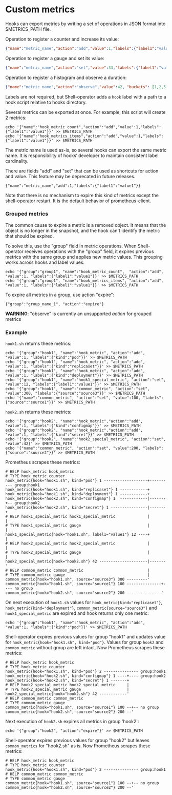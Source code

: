 # Custom metrics

Hooks can export metrics by writing a set of operations in JSON format into $METRICS_PATH file.

Operation to register a counter and increase its value:

```json
{"name":"metric_name","action":"add","value":1,"labels":{"label1":"value1"}}
```

Operation to register a gauge and set its value:

```json
{"name":"metric_name","action":"set","value":33,"labels":{"label1":"value1"}}
```

Operation to register a histogram and observe a duration:

```json
{"name":"metric_name","action":"observe","value":42, "buckets": [1,2,5,10,20,50], "labels":{"label1":"value1"}}
```

Labels are not required, but Shell-operator adds a `hook` label with a path to a hook script relative to hooks directory.

Several metrics can be exported at once. For example, this script will create 2 metrics:

```
echo '{"name":"hook_metric_count","action":"add","value":1,"labels":{"label1":"value1"}}' >> $METRICS_PATH
echo '{"name":"hook_metrics_items","action":"add","value":1,"labels":{"label1":"value1"}}' >> $METRICS_PATH
```

The metric name is used as-is, so several hooks can export the same metric name. It is responsibility of hooks‘ developer to maintain consistent label cardinality.

There are fields "add" and "set" that can be used as shortcuts for action and value. This feature may be deprecated in future releases.

```
{"name":"metric_name","add":1,"labels":{"label1":"value1"}}
```

Note that there is no mechanism to expire this kind of metrics except the shell-operator restart. It is the default behavior of prometheus-client.

### Grouped metrics

The common cause to expire a metric is a removed object. It means that the object is no longer in the snapshot, and the hook can't identify the metric that should be expired.

To solve this, use the "group" field in metric operations. When Shell-operator receives operations with the "group" field, it expires previous metrics with the same group and applies new metric values. This grouping works across hooks and label values.

```
echo '{"group":"group1", "name":"hook_metric_count",  "action":"add", "value":1, "labels":{"label1":"value1"}}' >> $METRICS_PATH
echo '{"group":"group1", "name":"hook_metrics_items", "action":"add", "value":1, "labels":{"label1":"value1"}}' >> $METRICS_PATH
```

To expire all metrics in a group, use action "expire":

```
{"group":"group_name_1", "action":"expire"}
```

**WARNING**: "observe" is currently an unsupported _action_ for grouped metrics

### Example

`hook1.sh` returns these metrics:

```
echo '{"group":"hook1", "name":"hook_metric", "action":"add", "value":1, "labels":{"kind":"pod"}}' >> $METRICS_PATH
echo '{"group":"hook1", "name":"hook_metric", "action":"add", "value":1, "labels":{"kind":"replicaset"}}' >> $METRICS_PATH
echo '{"group":"hook1", "name":"hook_metric", "action":"add", "value":1, "labels":{"kind":"deployment"}}' >> $METRICS_PATH
echo '{"group":"hook1", "name":"hook1_special_metric", "action":"set", "value":12, "labels":{"label1":"value1"}}' >> $METRICS_PATH
echo '{"group":"hook1", "name":"common_metric", "action":"set", "value":300, "labels":{"source":"source3"}}' >> $METRICS_PATH
echo '{"name":"common_metric", "action":"set", "value":100, "labels":{"source":"source1"}}' >> $METRICS_PATH
```

`hook2.sh` returns these metrics:

```
echo '{"group":"hook2", "name":"hook_metric","action":"add", "value":1, "labels":{"kind":"configmap"}}' >> $METRICS_PATH
echo '{"group":"hook2", "name":"hook_metric","action":"add", "value":1, "labels":{"kind":"secret"}}' >> $METRICS_PATH
echo '{"group":"hook2", "name":"hook2_special_metric", "action":"set", "value":42}' >> $METRICS_PATH
echo '{"name":"common_metric", "action":"set", "value":200, "labels":{"source":"source2"}}' >> $METRICS_PATH
```

Prometheus scrapes these metrics:

```
# HELP hook_metric hook_metric
# TYPE hook_metric counter
hook_metric{hook="hook1.sh", kind="pod"} 1 -------------------+---------- group:hook1
hook_metric{hook="hook1.sh", kind="replicaset"} 1 ------------+
hook_metric{hook="hook1.sh", kind="deployment"} 1 ------------+
hook_metric{hook="hook2.sh", kind="configmap"} 1  ------------|-------+-- group:hook2
hook_metric{hook="hook2.sh", kind="secret"} 1 ----------------|-------+
# HELP hook1_special_metric hook1_special_metric              |       |
# TYPE hook1_special_metric gauge                             |       |
hook1_special_metric{hook="hook1.sh", label1="value1"} 12 ----+       |
# HELP hook2_special_metric hook2_special_metric              |       |
# TYPE hook2_special_metric gauge                             |       |
hook2_special_metric{hook="hook2.sh"} 42 ---------------------|-------'
# HELP common_metric common_metric                            |
# TYPE common_metric gauge                                    |
common_metric{hook="hook1.sh", source="source3"} 300 ---------'
common_metric{hook="hook1.sh", source="source1"} 100 ---------------+---- no group
common_metric{hook="hook2.sh", source="source2"} 200 ---------------'
```

On next execution of `hook1.sh` values for `hook_metric{kind="replicaset"}`, `hook_metric{kind="deployment"}`, `common_metric{source="source3"}` and `hook1_special_metric` are expired and hook returns only one metric:

```
echo '{"group":"hook1", "name":"hook_metric", "action":"add", "value":1, "labels":{"kind":"pod"}}' >> $METRICS_PATH
```

Shell-operator expires previous values for group "hook1" and updates value for `hook_metric{hook="hook1.sh", kind="pod"}`. Values for group `hook2` and `common_metric` without group are left intact. Now Prometheus scrapes these metrics:

```
# HELP hook_metric hook_metric
# TYPE hook_metric counter
hook_metric{hook="hook1.sh", kind="pod"} 2 --------------- group:hook1
hook_metric{hook="hook2.sh", kind="configmap"} 1 ----+---- group:hook2
hook_metric{hook="hook2.sh", kind="secret"} 1 -------+
# HELP hook2_special_metric hook2_special_metric     |
# TYPE hook2_special_metric gauge                    |
hook2_special_metric{hook="hook2.sh"} 42 ------------'
# HELP common_metric common_metric
# TYPE common_metric gauge
common_metric{hook="hook1.sh", source="source1"} 100 --+-- no group
common_metric{hook="hook2.sh", source="source2"} 200 --'
```

Next execution of `hook2.sh` expires all metrics in group 'hook2':

```
echo '{"group":"hook2", "action":"expire"}' >> $METRICS_PATH
```

Shell-operator expires previous values for group "hook2" but leaves `common_metrics` for "hook2.sh" as is. Now Prometheus scrapes these metrics:

```
# HELP hook_metric hook_metric
# TYPE hook_metric counter
hook_metric{hook="hook1.sh", kind="pod"} 2 --------------- group:hook1
# HELP common_metric common_metric
# TYPE common_metric gauge
common_metric{hook="hook1.sh", source="source1"} 100 --+-- no group
common_metric{hook="hook2.sh", source="source2"} 200 --'
```
